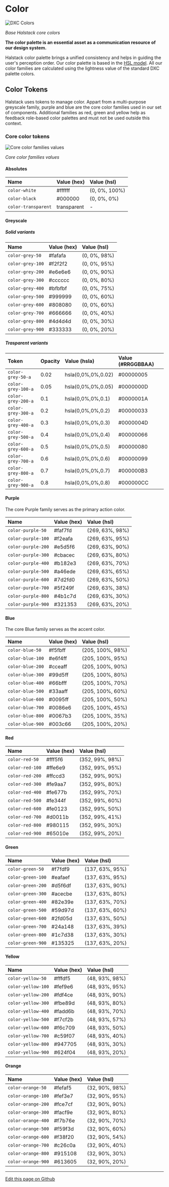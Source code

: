 # Color


![DXC Colors](images/color_overview.png)

_Base Halstack core colors_

**The color palette is an essential asset as a communication resource of our design system.**

Halstack color palette brings a unified consistency and helps in guiding the user's perception order. Our color palette is based in the [HSL model](https://en.wikipedia.org/wiki/HSL_and_HSV#:~:text=The%20HSL%20representation%20models%20the,paint%20corresponds%20to%20a%20high%20%22). All our color families are calculated using the lightness value of the standard DXC palette colors.


## Color Tokens

Halstack uses tokens to manage color. Appart from a multi-purpose greyscale family, purple and blue are the core color families used in our set of components. Additional families as red, green and yellow help as feedback role-based color palettes and must not be used outside this context.

### Core color tokens

![Core color families values](images/color_families.png)

_Core color families values_


#### Absolutes

| Name                      | Value (hex)  | Value (hsl)      | 
| :------------------------ | :----------- | :--------------- |
| `color-white`             | #ffffff      | (0, 0%, 100%)    |
| `color-black`             | #000000      | (0, 0%, 0%)      |
| `color-transparent`       | transparent  | -                |

#### Greyscale

##### Solid variants

| Name                      | Value (hex)  | Value (hsl)      | 
| :------------------------ | :----------- | :--------------- |
| `color-grey-50`           | #fafafa      | (0, 0%, 98%)     |
| `color-grey-100`          | #f2f2f2      | (0, 0%, 95%)     |
| `color-grey-200`          | #e6e6e6      | (0, 0%, 90%)     |
| `color-grey-300`          | #cccccc      | (0, 0%, 80%)     |
| `color-grey-400`          | #bfbfbf      | (0, 0%, 75%)     |
| `color-grey-500`          | #999999      | (0, 0%, 60%)     |
| `color-grey-600`          | #808080      | (0, 0%, 60%)     |
| `color-grey-700`          | #666666      | (0, 0%, 40%)     |
| `color-grey-800`          | #4d4d4d      | (0, 0%, 30%)     |
| `color-grey-900`          | #333333      | (0, 0%, 20%)     |


##### Trasparent variants

| Token              | Opacity | Value (hsla)       | Value (#RRGGBBAA) |
| :----------------- |:------- | :----------------- | :---------------- |
| `color-grey-50-a`  | 0.02    | hsla(0,0%,0%,0.02) | #00000005         |
| `color-grey-100-a` | 0.05    | hsla(0,0%,0%,0.05) | #0000000D         |
| `color-grey-200-a` | 0.1     | hsla(0,0%,0%,0.1)  | #0000001A         |
| `color-grey-300-a` | 0.2     | hsla(0,0%,0%,0.2)  | #00000033         |
| `color-grey-400-a` | 0.3     | hsla(0,0%,0%,0.3)  | #0000004D         |
| `color-grey-500-a` | 0.4     | hsla(0,0%,0%,0.4)  | #00000066         |
| `color-grey-600-a` | 0.5     | hsla(0,0%,0%,0.5)  | #00000080         |
| `color-grey-700-a` | 0.6     | hsla(0,0%,0%,0.6)  | #00000099         |
| `color-grey-800-a` | 0.7     | hsla(0,0%,0%,0.7)  | #000000B3         |
| `color-grey-900-a` | 0.8     | hsla(0,0%,0%,0.8)  | #000000CC         |


#### Purple

The core Purple family serves as the primary action color.

| Name                      | Value (hex)  | Value (hsl)      | 
| :------------------------ | :----------- | :--------------- |
| `color-purple-50`         | #faf7fd      | (269, 63%, 98%)  |
| `color-purple-100`        | #f2eafa      | (269, 63%, 95%)  |
| `color-purple-200`        | #e5d5f6      | (269, 63%, 90%)  |
| `color-purple-300`        | #cbacec      | (269, 63%, 80%)  |
| `color-purple-400`        | #b182e3      | (269, 63%, 70%)  |
| `color-purple-500`        | #a46ede      | (269, 63%, 65%)  |
| `color-purple-600`        | #7d2fd0      | (269, 63%, 50%)  |
| `color-purple-700`        | #5f249f      | (269, 63%, 38%)  |
| `color-purple-800`        | #4b1c7d      | (269, 63%, 30%)  |
| `color-purple-900`        | #321353      | (269, 63%, 20%)  |


#### Blue

The core Blue family serves as the accent color.

| Name                      | Value (hex)  | Value (hsl)      | 
| :------------------------ | :----------- | :--------------- |
| `color-blue-50`           | #f5fbff      | (205, 100%, 98%) |
| `color-blue-100`          | #e6f4ff      | (205, 100%, 95%) |
| `color-blue-200`          | #cceaff      | (205, 100%, 90%) |
| `color-blue-300`          | #99d5ff      | (205, 100%, 80%) |
| `color-blue-400`          | #66bfff      | (205, 100%, 70%) |
| `color-blue-500`          | #33aaff      | (205, 100%, 60%) |
| `color-blue-600`          | #0095ff      | (205, 100%, 50%) |
| `color-blue-700`          | #0086e6      | (205, 100%, 45%) |
| `color-blue-800`          | #0067b3      | (205, 100%, 35%) |
| `color-blue-900`          | #003c66      | (205, 100%, 20%) |



#### Red

| Name                      | Value (hex)  | Value (hsl)      | 
| :------------------------ | :----------- | :--------------- |
| `color-red-50`            | #fff5f6      | (352, 99%, 98%)  |
| `color-red-100`           | #ffe6e9      | (352, 99%, 95%)  |
| `color-red-200`           | #ffccd3      | (352, 99%, 90%)  |
| `color-red-300`           | #fe9aa7      | (352, 99%, 80%)  |
| `color-red-400`           | #fe677b      | (352, 99%, 70%)  |
| `color-red-500`           | #fe344f      | (352, 99%, 60%)  |
| `color-red-600`           | #fe0123      | (352, 99%, 50%)  |
| `color-red-700`           | #d0011b      | (352, 99%, 41%)  |
| `color-red-800`           | #980115      | (352, 99%, 30%)  |
| `color-red-900`           | #65010e      | (352, 99%, 20%)  |

#### Green

| Name                      | Value (hex)  | Value (hsl)      | 
| :------------------------ | :----------- | :--------------- |
| `color-green-50`          | #f7fdf9      | (137, 63%, 95%)  |
| `color-green-100`         | #eafaef      | (137, 63%, 95%)  |
| `color-green-200`         | #d5f6df      | (137, 63%, 90%)  |
| `color-green-300`         | #acecbe      | (137, 63%, 80%)  |
| `color-green-400`         | #82e39e      | (137, 63%, 70%)  |
| `color-green-500`         | #59d97d      | (137, 63%, 60%)  |
| `color-green-600`         | #2fd05d      | (137, 63%, 50%)  |
| `color-green-700`         | #24a148      | (137, 63%, 39%)  |
| `color-green-800`         | #1c7d38      | (137, 63%, 30%)  |
| `color-green-900`         | #135325      | (137, 63%, 20%)  |


#### Yellow

| Name                      | Value (hex)  | Value (hsl)      | 
| :------------------------ | :----------- | :--------------- |
| `color-yellow-50`         | #fffdf5      | (48, 93%, 98%)   |
| `color-yellow-100`        | #fef9e6      | (48, 93%, 95%)   |
| `color-yellow-200`        | #fdf4ce      | (48, 93%, 90%)   |
| `color-yellow-300`        | #fbe89d      | (48, 93%, 80%)   |
| `color-yellow-400`        | #fadd6b      | (48, 93%, 70%)   |
| `color-yellow-500`        | #f7cf2b      | (48, 93%, 57%)   |
| `color-yellow-600`        | #f6c709      | (48, 93%, 50%)   |
| `color-yellow-700`        | #c59f07      | (48, 93%, 40%)   |
| `color-yellow-800`        | #947705      | (48, 93%, 30%)   |
| `color-yellow-900`        | #624f04      | (48, 93%, 20%)   |

#### Orange

| Name                      | Value (hex)  | Value (hsl)      | 
| :------------------------ | :----------- | :--------------- |
| `color-orange-50`         | #fefaf5      | (32, 90%, 98%)   |
| `color-orange-100`        | #fef3e7      | (32, 90%, 95%)   |
| `color-orange-200`        | #fce7cf      | (32, 90%, 90%)   |
| `color-orange-300`        | #facf9e      | (32, 90%, 80%)   |
| `color-orange-400`        | #f7b76e      | (32, 90%, 70%)   |
| `color-orange-500`        | #f59f3d      | (32, 90%, 60%)   |
| `color-orange-600`        | #f38f20      | (32, 90%, 54%)   |
| `color-orange-700`        | #c26c0a      | (32, 90%, 40%)   |
| `color-orange-800`        | #915108      | (32, 90%, 30%)   |
| `color-orange-900`        | #613605      | (32, 90%, 20%)   |


____________________________________________________________

[Edit this page on Github](https://github.com/dxc-technology/halstack-style-guide/blob/master/guidelines/principles/colors/README.md)

